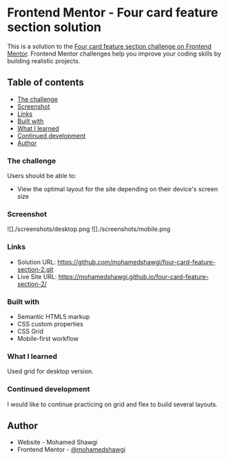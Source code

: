 # Frontend Mentor - Four card feature section solution

This is a solution to the [Four card feature section challenge on Frontend Mentor](https://www.frontendmentor.io/challenges/four-card-feature-section-weK1eFYK). Frontend Mentor challenges help you improve your coding skills by building realistic projects. 

## Table of contents

  - [The challenge](#the-challenge)
  - [Screenshot](#screenshot)
  - [Links](#links)
  - [Built with](#built-with)
  - [What I learned](#what-i-learned)
  - [Continued development](#continued-development)
  - [Author](#author)

### The challenge

Users should be able to:

- View the optimal layout for the site depending on their device's screen size

### Screenshot

![]./screenshots/desktop.png
![]./screenshots/mobile.png



### Links

- Solution URL: https://github.com/mohamedshawgi/four-card-feature-section-2.git
- Live Site URL: https://mohamedshawgi.github.io/four-card-feature-section-2/

### Built with

- Semantic HTML5 markup
- CSS custom properties
- CSS Grid
- Mobile-first workflow

### What I learned
Used grid for desktop version.

### Continued development

I would like to continue practicing on grid and flex to build several layouts.

## Author

- Website - Mohamed Shawgi
- Frontend Mentor - [@mohamedshawgi](https://www.frontendmentor.io/profile/mohamedshawgi)

